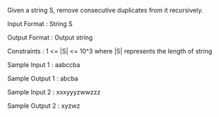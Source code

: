 Given a string S, remove consecutive duplicates from it recursively.

Input Format :
String S

Output Format :
Output string

Constraints :
1 <= |S| <= 10^3
where |S| represents the length of string

Sample Input 1 :
aabccba

Sample Output 1 :
abcba

Sample Input 2 :
xxxyyyzwwzzz

Sample Output 2 :
xyzwz
